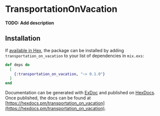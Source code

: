 # TransportationOnVacation

**TODO: Add description**

## Installation

If [available in Hex](https://hex.pm/docs/publish), the package can be installed
by adding `transportation_on_vacation` to your list of dependencies in `mix.exs`:

```elixir
def deps do
  [
    {:transportation_on_vacation, "~> 0.1.0"}
  ]
end
```

Documentation can be generated with [ExDoc](https://github.com/elixir-lang/ex_doc)
and published on [HexDocs](https://hexdocs.pm). Once published, the docs can
be found at [https://hexdocs.pm/transportation_on_vacation](https://hexdocs.pm/transportation_on_vacation).

